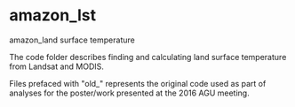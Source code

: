 # amazon_lst
amazon_land surface temperature

The code folder describes finding and calculating land surface temperature from Landsat and MODIS.

Files prefaced with "old_" represents the original code used as part of analyses for the poster/work presented at the 2016 AGU meeting.
